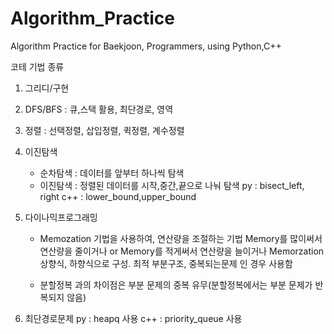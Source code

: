 # Algorithm_Practice
Algorithm Practice for Baekjoon, Programmers, using Python,C++

코테 기법 종류

1. 그리디/구현

2. DFS/BFS : 큐,스택 활용, 최단경로, 영역

3. 정렬 : 선택정렬, 삽입정렬, 퀵정렬, 계수정렬

4. 이진탐색 
    - 순차탐색 : 데이터를 앞부터 하나씩 탐색
    - 이진탐색 : 정렬된 데이터를 시작,중간,끝으로 나눠 탐색
        py : bisect_left, right
        c++ : lower_bound,upper_bound

5. 다이나믹프로그래밍
    - Memozation 기법을 사용하여, 연산량을 조절하는 기법
    Memory를 많이써서 연산량을 줄이거나 
                    or
    Memory를 적게써서 연산량을 늘이거나
    Memorzation 상향식, 하향식으로 구성.
    최적 부분구조, 중복되는문제 인 경우 사용함

    - 분할정복 과의 차이점은 부분 문제의 중복 유무(분할정복에서는 부분 문제가 반복되지 않음)

6. 최단경로문제
    py : heapq 사용
    c++ : priority_queue 사용